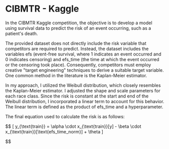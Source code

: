 # CIBMTR - Kaggle

In the CIBMTR Kaggle competition, the objective is to develop a model using survival data to predict the risk of an event occurring, such as a patient's death.

The provided dataset does not directly include the risk variable that competitors are required to predict. Instead, the dataset includes the variables efs (event-free survival, where 1 indicates an event occurred and 0 indicates censoring) and efs_time (the time at which the event occurred or the censoring took place). Consequently, competitors must employ creative "target engineering" techniques to derive a suitable target variable. One common method in the literature is the Kaplan-Meier estimator.

In my approach, I utilized the Weibull distribution, which closely resembles the Kaplan-Meier estimator. I adjusted the shape and scale parameters for each race class. Since the risk is constant at the start and end of the Weibull distribution, I incorporated a linear term to account for this behavior. The linear term is defined as the product of efs_time and a hyperparameter.

The final equation used to calculate the risk is as follows:

$$
\[
y_{\text{train}} = \alpha \cdot x_{\text{train}}[y] - \beta \cdot x_{\text{train}}[\text{efs\_time\_norm}] + \theta
\]

$$
